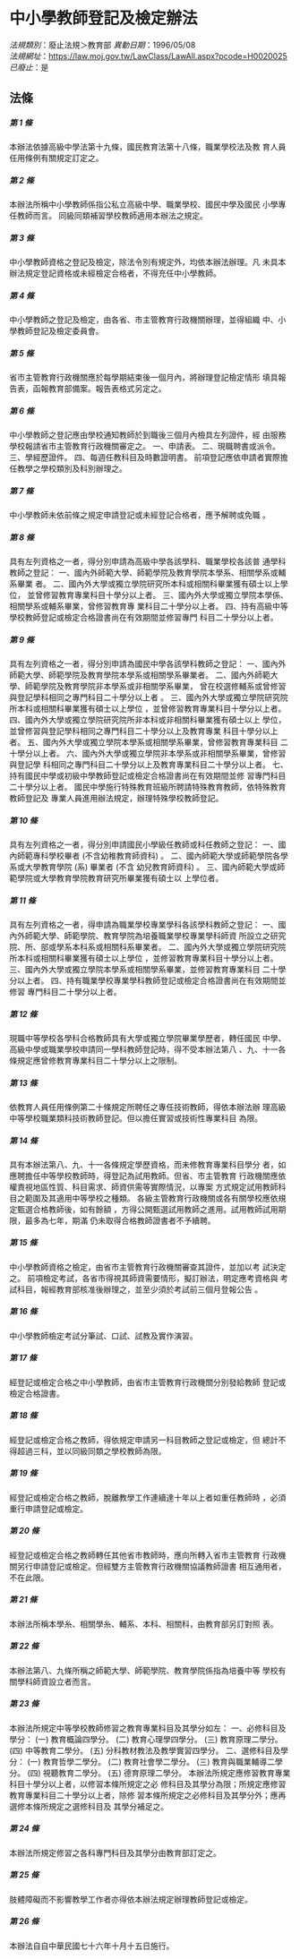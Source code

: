 # 中小學教師登記及檢定辦法

*法規類別*：廢止法規＞教育部
*異動日期*：1996/05/08  
*法規網址*：https://law.moj.gov.tw/LawClass/LawAll.aspx?pcode=H0020025
*已廢止*：是


## 法條
##### 第 1 條
本辦法依據高級中學法第十九條，國民教育法第十八條，職業學校法及教
育人員任用條例有關規定訂定之。

##### 第 2 條
本辦法所稱中小學教師係指公私立高級中學、職業學校、國民中學及國民
小學專任教師而言。
同級同類補習學校教師適用本辦法之規定。

##### 第 3 條
中小學教師資格之登記及檢定，除法令別有規定外，均依本辦法辦理。凡
未具本辦法規定登記資格或未經檢定合格者，不得充任中小學教師。

##### 第 4 條
中小學教師之登記及檢定，由各省、市主管教育行政機關辦理，並得組織
中、小學教師登記及檢定委員會。

##### 第 5 條
省市主管教育行政機關應於每學期結束後一個月內，將辦理登記檢定情形
填具報告表，函報教育部備案。報告表格式另定之。

##### 第 6 條
中小學教師之登記應由學校通知教師於到職後三個月內檢具左列證件，經
由服務學校報請省市主管教育行政機關審定之。
一、申請表。
二、現職聘書或派令。
三、學經歷證件。
四、每週任教科目及時數證明書。
前項登記應依申請者實際擔任教學之學校類別及科別辦理之。


##### 第 7 條
中小學教師未依前條之規定申請登記或未經登記合格者，應予解聘或免職
。

##### 第 8 條
具有左列資格之一者，得分別申請為高級中學各該學科、職業學校各該普
通學科教師之登記：
一、國內外師範大學、師範學院及教育學院本學系、相關學系或輔系畢業
    者。
二、國內外大學或獨立學院研究所本科或相關科畢業獲有碩士以上學位，
    並曾修習教育專業科目十學分以上者。
三、國內外大學或獨立學院本學係、相關學系或輔系畢業，曾修習教育專
    業科目二十學分以上者。
四、持有高級中等學校教師登記或檢定合格證書尚在有效期間並修習專門
    科目二十學分以上者。


##### 第 9 條
具有左列資格之一者，得分別申請為國民中學各該學科教師之登記：
一、國內外師範大學、師範學院及教育學院本學系或相關學系畢業者。
二、國內外師範大學、師範學院及教育學院非本學系或非相關學系畢業，
    曾在校選修輔系或曾修習與登記學科相同之專門科目二十學分以上者
    。
三、國內外大學或獨立學院研究院所本科或相關科畢業獲有碩士以上學位
    ，並曾修習教育專業科目十學分以上者。
四、國內外大學或獨立學院研究院所非本科或非相關科畢業獲有碩士以上
    學位，並曾修習與登記學科相同之專門科目二十學分以上及教育專業
    科目十學分以上者。
五、國內外大學或獨立學院本學系或相關學系畢業，曾修習教育專業科目
    二十學分以上者。
六、國內外大學或獨立學院非本學系或非相關學系畢業，曾修習與登記學
    科相同之專門科目二十學分以上及教育專業科目二十學分以上者。
七、持有國民中學或初級中學教師登記或檢定合格證書尚在有效期間並修
    習專門科目二十學分以上者。
國民中學施行特殊教育班級所聘請特殊教育教師，依特殊教育教師登記及
專業人員進用辦法規定，辦理特殊學校教師登記。


##### 第 10 條
具有左列資格之一者，得分別申請國民小學級任教師或科任教師之登記：
一、國內師範專科學校畢者 (不含幼稚教育師資科) 。
二、國內師範大學或師範學院各學系或大學教育學院 (系) 畢業者 (不含
    幼兒教育師資科) 。
三、國內師範大學或師範學院或大學教育學院教育研究所畢業獲有碩士以
    上學位者。


##### 第 11 條
具有左列資格之一者，得申請為職業學校專業學科各該學科教師之登記：
一、國內外師範大學、師範學院、教育學院為培養職業學校專業學科師資
    所設立之研究院、所、部或學系本科系或相關科系畢業者。
二、國內外大學或獨立學院研究院所本科或相關科畢業獲有碩士以上學位
    ，並修習教育專業科目十學分以上者。
三、國內外大學或獨立學院本學系或相關學系畢業，並修習教育專業科目
    二十學分以上者。
四、持有職業學校專業學科教師登記或檢定合格證書尚在有效期間並修習
    專門科目二十學分以上者。


##### 第 12 條
現職中等學校各學科合格教師具有大學或獨立學院畢業學歷者，轉任國民
中學、高級中學或職業學校申請同一學科教師登記時，得不受本辦法第八
、九、十一各條規定應曾修教育專業科目二十學分以上之限制。

##### 第 13 條
依教育人員任用條例第二十條規定所聘任之專任技術教師，得依本辦法辦
理高級中等學校職業類科技術教師登記。但以擔任實習或技術性專業科目
為限。

##### 第 14 條
具有本辦法第八、九、十一各條規定學歷資格，而未修教育專業科目學分
者，如應聘擔任中等學校教師時，得登記為試用教師。但省、市主管教育
行政機關應依權責視地區性質、科目需求、師資供需等實際情況，以專案
方式規定試用教師科目之範圍及其適用中等學校之種類。
各級主管教育行政機關或各有關學校應依規定甄選合格教師後，如有餘額
，方得公開甄選試用教師之進用。試用教師試用期限，最多為七年，期滿
仍未取得合格教師證書者不予續聘。

##### 第 15 條
中小學教師資格之檢定，由省市主管教育行政機關審查其證件，並加以考
試決定之。
前項檢定考試，各省市得視其師資需要情形，擬訂辦法，明定應考資格與
考試科目，報經教育部核准後辦理之，並至少須於考試前三個月登報公告
。

##### 第 16 條
中小學教師檢定考試分筆試、口試、試教及實作演習。

##### 第 17 條
經登記或檢定合格之中小學教師，由省市主管教育行政機關分別發給教師
登記或檢定合格證書。

##### 第 18 條
經登記或檢定合格之教師，得依規定申請另一科目教師之登記或檢定，但
總計不得超過三科，並以同級同類之學校教師為限。

##### 第 19 條
經登記或檢定合格之教師，脫離教學工作連續達十年以上者如重任教師時
，必須重行申請登記或檢定。

##### 第 20 條
經登記或檢定合格之教師轉任其他省市教師時，應向所轉入省市主管教育
行政機關另行申請登記或檢定。但經雙方主管教育行政機關協議教師證書
相互通用者，不在此限。

##### 第 21 條
本辦法所稱本學糸、相關學糸、輔系、本科、相關科，由教育部另訂對照
表。

##### 第 22 條
本辦法第八、九條所稱之師範大學、師範學院、教育學院係指為培養中等
學校有關學科師資設立者而言。

##### 第 23 條
本辦法所規定中等學校教師修習之教育專業科目及其學分如左：
一、必修科目及學分：
 (一) 教育概論四學分。
 (二) 教育心理學四學分。
 (三) 教育原理二學分。
 (四) 中等教育二學分。
 (五) 分科教材教法及教學實習四學分。
二、選修科目及學分：
 (一) 教育哲學二學分。
 (二) 教育社會學二學分。
 (三) 教育與職業輔導二學分。
 (四) 視聽教育二學分。
 (五) 德育原理二學分。
本辦法所規定應修習教育專業科目十學分以上者，以修習本條所規定之必
修科目及其學分為限；所規定應修習教育專業科目二十學分以上者，除修
習本條所規定之必修科目及其學分外；應再選修本條所規定之選修科目及
其學分補足之。


##### 第 24 條
本辦法所規定修習之各科專門科目及其學分由教育部訂定之。

##### 第 25 條
肢體障礙而不影響教學工作者亦得依本辦法規定辦理教師登記或檢定。

##### 第 26 條
本辦法自自中華民國七十六年十月十五日施行。


